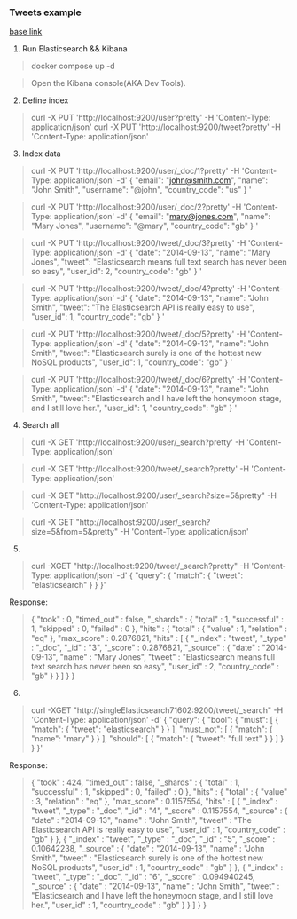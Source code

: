 ### Tweets example

[base link](https://dev.to/lisahjung/beginner-s-guide-to-running-queries-with-elasticsearch-and-kibana-4kn9)

1. Run Elasticsearch && Kibana 
 
> docker compose up -d
 
> Open the Kibana console(AKA Dev Tools). 

2. Define index

> curl -X PUT 'http://localhost:9200/user?pretty' -H 'Content-Type: application/json'
> curl -X PUT 'http://localhost:9200/tweet?pretty' -H 'Content-Type: application/json'

3. Index data

> curl -X PUT 'http://localhost:9200/user/_doc/1?pretty' -H 'Content-Type: application/json' -d'
> {
>  "email": "john@smith.com",
>  "name": "John Smith",
>  "username": "@john",
>  "country_code": "us"
> }
> '

> curl -X PUT 'http://localhost:9200/user/_doc/2?pretty' -H 'Content-Type: application/json' -d'
> {
>  "email": "mary@jones.com",
>  "name": "Mary Jones",
>  "username": "@mary",
>  "country_code": "gb"
> }
> '

> curl -X PUT 'http://localhost:9200/tweet/_doc/3?pretty' -H 'Content-Type: application/json' -d'
> {
>  "date": "2014-09-13",
>  "name": "Mary Jones",
>  "tweet": "Elasticsearch means full text search has never been so easy",
>  "user_id": 2,
>  "country_code": "gb"
> }
> '

> curl -X PUT 'http://localhost:9200/tweet/_doc/4?pretty' -H 'Content-Type: application/json' -d'
> {
>  "date": "2014-09-13",
>  "name": "John Smith",
>  "tweet": "The Elasticsearch API is really easy to use",
>  "user_id": 1,
>  "country_code": "gb"
> }
> '

> curl -X PUT 'http://localhost:9200/tweet/_doc/5?pretty' -H 'Content-Type: application/json' -d'
> {
>  "date": "2014-09-13",
>  "name": "John Smith",
>  "tweet": "Elasticsearch surely is one of the hottest new NoSQL products",
>  "user_id": 1,
>  "country_code": "gb"
> }
> '

> curl -X PUT 'http://localhost:9200/tweet/_doc/6?pretty' -H 'Content-Type: application/json' -d'
> {
>  "date": "2014-09-13",
>  "name": "John Smith",
>  "tweet": "Elasticsearch and I have left the honeymoon stage, and I still love her.",
>  "user_id": 1,
>  "country_code": "gb"
> }
> '

4. Search all 

> curl -X GET 'http://localhost:9200/user/_search?pretty' -H 'Content-Type: application/json'

> curl -X GET 'http://localhost:9200/tweet/_search?pretty' -H 'Content-Type: application/json'

> curl -X GET "http://localhost:9200/user/_search?size=5&pretty"  -H 'Content-Type: application/json'

> curl -X GET "http://localhost:9200/user/_search?size=5&from=5&pretty" -H 'Content-Type: application/json'

5. 

> curl -XGET "http://localhost:9200/tweet/_search?pretty" -H 'Content-Type: application/json' -d'
> {
>   "query": {
>     "match": {
>       "tweet": "elasticsearch"
>     }
>   }
> }'

Response:

> {
>   "took" : 0,
>   "timed_out" : false,
>   "_shards" : {
>     "total" : 1,
>     "successful" : 1,
>     "skipped" : 0,
>     "failed" : 0
>   },
>   "hits" : {
>     "total" : {
>       "value" : 1,
>       "relation" : "eq"
>     },
>     "max_score" : 0.2876821,
>     "hits" : [
>       {
>         "_index" : "tweet",
>         "_type" : "_doc",
>         "_id" : "3",
>         "_score" : 0.2876821,
>         "_source" : {
>           "date" : "2014-09-13",
>           "name" : "Mary Jones",
>           "tweet" : "Elasticsearch means full text search has never been so easy",
>           "user_id" : 2,
>           "country_code" : "gb"
>         }
>       }
>     ]
>   }
> }

6. 

> curl -XGET "http://singleElasticsearch71602:9200/tweet/_search" -H 'Content-Type: application/json' -d'
> {
>   "query": {
>     "bool": {
>       "must": [
>         {
>           "match": {
>             "tweet": "elasticsearch"
>           }
>         }
>       ],
>       "must_not": [
>         {
>           "match": {
>             "name": "mary"
>           }
>         }
>       ],
>       "should": [
>         {
>           "match": {
>             "tweet": "full text"
>           }
>         }
>       ]
>     }
>   }
> }'

Response: 

> {
>   "took" : 424,
>   "timed_out" : false,
>   "_shards" : {
>     "total" : 1,
>     "successful" : 1,
>     "skipped" : 0,
>     "failed" : 0
>   },
>   "hits" : {
>     "total" : {
>       "value" : 3,
>       "relation" : "eq"
>     },
>     "max_score" : 0.1157554,
>     "hits" : [
>       {
>         "_index" : "tweet",
>         "_type" : "_doc",
>         "_id" : "4",
>         "_score" : 0.1157554,
>         "_source" : {
>           "date" : "2014-09-13",
>           "name" : "John Smith",
>           "tweet" : "The Elasticsearch API is really easy to use",
>           "user_id" : 1,
>           "country_code" : "gb"
>         }
>       },
>       {
>         "_index" : "tweet",
>         "_type" : "_doc",
>         "_id" : "5",
>         "_score" : 0.10642238,
>         "_source" : {
>           "date" : "2014-09-13",
>           "name" : "John Smith",
>           "tweet" : "Elasticsearch surely is one of the hottest new NoSQL products",
>           "user_id" : 1,
>           "country_code" : "gb"
>         }
>       },
>       {
>         "_index" : "tweet",
>         "_type" : "_doc",
>         "_id" : "6",
>         "_score" : 0.094940245,
>         "_source" : {
>           "date" : "2014-09-13",
>           "name" : "John Smith",
>           "tweet" : "Elasticsearch and I have left the honeymoon stage, and I still love her.",
>           "user_id" : 1,
>           "country_code" : "gb"
>         }
>       }
>     ]
>   }
> }


